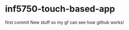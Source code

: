 inf5750-touch-based-app
=======================
first commit
New stuff so my gf can see how github works!
